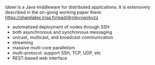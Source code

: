 *Idawi* is a Java middleware for distributed applications.
It is extensively described in the on-gonig working paper there:
https://sharelatex.irisa.fr/read/drmkyvwckyzz

- automatized deployment of nodes through SSH
- both asynchronous and synchronous messaging
-  unicast, multicast, and broadcast communication
-  streaming
-  massive multi-core parallelism
-  multi-protocol: support SSH, TCP, UDP, etc
-  REST-based web interface

